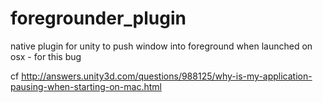 # foregrounder_plugin
native plugin for unity to push window into foreground when launched on osx - for this bug 

cf
http://answers.unity3d.com/questions/988125/why-is-my-application-pausing-when-starting-on-mac.html
